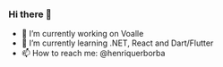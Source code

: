 ### Hi there 👋


- 🔭 I’m currently working on Voalle
- 🌱 I’m currently learning .NET, React and Dart/Flutter
- 📫 How to reach me: @henriquerborba


